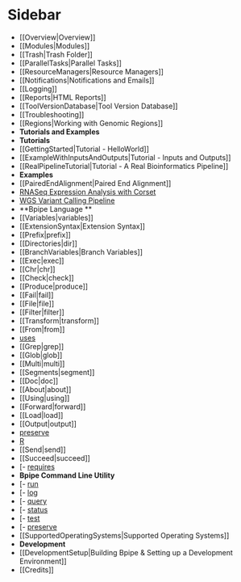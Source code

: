 # Sidebar

- [[Overview|Overview]]
- [[Modules|Modules]]
- [[Trash|Trash Folder]]
- [[ParallelTasks|Parallel Tasks]]
- [[ResourceManagers|Resource Managers]]
- [[Notifications|Notifications and Emails]]
- [[Logging]]
- [[Reports|HTML Reports]]
- [[ToolVersionDatabase|Tool Version Database]]
- [[Troubleshooting]]
- [[Regions|Working with Genomic Regions]]
- **Tutorials and Examples**
- **Tutorials**
- [[GettingStarted|Tutorial - HelloWorld]]
- [[ExampleWithInputsAndOutputs|Tutorial - Inputs and Outputs]]
- [[RealPipelineTutorial|Tutorial - A Real Bioinformatics Pipeline]]
- **Examples**
- [[PairedEndAlignment|Paired End Alignment]]
- [RNASeq Expression Analysis with Corset](RNASeqCorset)
- [WGS Variant Calling Pipeline](WGSVariantCalling)
- **Bpipe Language **
- [[Variables|variables]]
- [[ExtensionSyntax|Extension Syntax]]
- [[Prefix|prefix]]
- [[Directories|dir]]
- [[BranchVariables|Branch Variables]]
- [[Exec|exec]]
- [[Chr|chr]]
- [[Check|check]]
- [[Produce|produce]]
- [[Fail|fail]]
- [[File|file]]
- [[Filter|filter]]
- [[Transform|transform]]
- [[From|from]]
- [uses](uses)
- [[Grep|grep]]
- [[Glob|glob]]
- [[Multi|multi]]
- [[Segments|segment]]
- [[Doc|doc]]
- [[About|about]]
- [[Using|using]]
- [[Forward|forward]]
- [[Load|load]]
- [[Output|output]]
- [preserve](preserve_in_pipeline)
- [R](R)
- [[Send|send]]
- [[Succeed|succeed]]
- [- [requires](var])
- **Bpipe Command Line Utility**
- [- [run](execute])
- [- [log](jobs])
- [- [query](history])
- [- [status](retry])
- [- [test](stop])
- [- [preserve](cleanup])
- [[SupportedOperatingSystems|Supported Operating Systems]]
- **Development**
- [[DevelopmentSetup|Building Bpipe & Setting up a Development Environment]]
- [[Credits]]